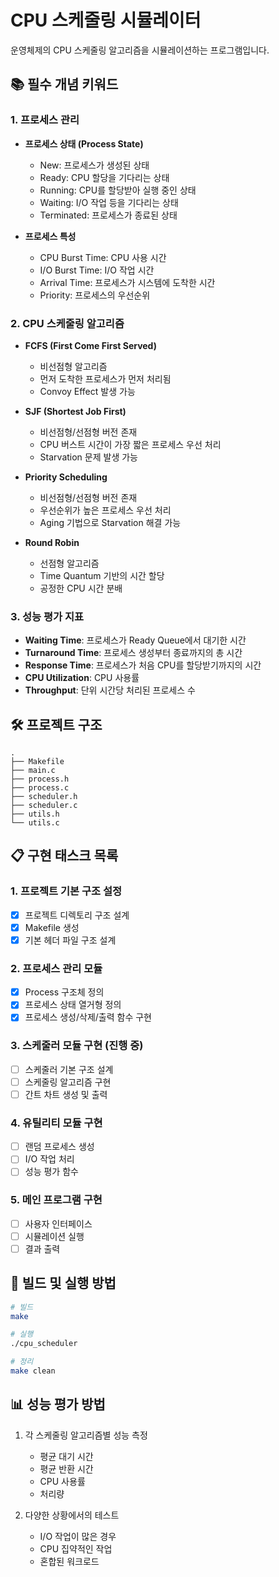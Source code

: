 # CPU 스케줄링 시뮬레이터

운영체제의 CPU 스케줄링 알고리즘을 시뮬레이션하는 프로그램입니다.

## 📚 필수 개념 키워드

### 1. 프로세스 관리
- **프로세스 상태 (Process State)**
  - New: 프로세스가 생성된 상태
  - Ready: CPU 할당을 기다리는 상태
  - Running: CPU를 할당받아 실행 중인 상태
  - Waiting: I/O 작업 등을 기다리는 상태
  - Terminated: 프로세스가 종료된 상태

- **프로세스 특성**
  - CPU Burst Time: CPU 사용 시간
  - I/O Burst Time: I/O 작업 시간
  - Arrival Time: 프로세스가 시스템에 도착한 시간
  - Priority: 프로세스의 우선순위

### 2. CPU 스케줄링 알고리즘
- **FCFS (First Come First Served)**
  - 비선점형 알고리즘
  - 먼저 도착한 프로세스가 먼저 처리됨
  - Convoy Effect 발생 가능

- **SJF (Shortest Job First)**
  - 비선점형/선점형 버전 존재
  - CPU 버스트 시간이 가장 짧은 프로세스 우선 처리
  - Starvation 문제 발생 가능

- **Priority Scheduling**
  - 비선점형/선점형 버전 존재
  - 우선순위가 높은 프로세스 우선 처리
  - Aging 기법으로 Starvation 해결 가능

- **Round Robin**
  - 선점형 알고리즘
  - Time Quantum 기반의 시간 할당
  - 공정한 CPU 시간 분배

### 3. 성능 평가 지표
- **Waiting Time**: 프로세스가 Ready Queue에서 대기한 시간
- **Turnaround Time**: 프로세스 생성부터 종료까지의 총 시간
- **Response Time**: 프로세스가 처음 CPU를 할당받기까지의 시간
- **CPU Utilization**: CPU 사용률
- **Throughput**: 단위 시간당 처리된 프로세스 수

## 🛠️ 프로젝트 구조

```
.
├── Makefile
├── main.c
├── process.h
├── process.c
├── scheduler.h
├── scheduler.c
├── utils.h
└── utils.c
```

## 📋 구현 태스크 목록

### 1. 프로젝트 기본 구조 설정 
- [x] 프로젝트 디렉토리 구조 설계
- [x] Makefile 생성
- [x] 기본 헤더 파일 구조 설계

### 2. 프로세스 관리 모듈 
- [x] Process 구조체 정의
- [x] 프로세스 상태 열거형 정의
- [x] 프로세스 생성/삭제/출력 함수 구현

### 3. 스케줄러 모듈 구현 (진행 중)
- [ ] 스케줄러 기본 구조 설계
- [ ] 스케줄링 알고리즘 구현
- [ ] 간트 차트 생성 및 출력

### 4. 유틸리티 모듈 구현
- [ ] 랜덤 프로세스 생성
- [ ] I/O 작업 처리
- [ ] 성능 평가 함수

### 5. 메인 프로그램 구현
- [ ] 사용자 인터페이스
- [ ] 시뮬레이션 실행
- [ ] 결과 출력

## 🚀 빌드 및 실행 방법

```bash
# 빌드
make

# 실행
./cpu_scheduler

# 정리
make clean
```

## 📊 성능 평가 방법

1. 각 스케줄링 알고리즘별 성능 측정
   - 평균 대기 시간
   - 평균 반환 시간
   - CPU 사용률
   - 처리량

2. 다양한 상황에서의 테스트
   - I/O 작업이 많은 경우
   - CPU 집약적인 작업
   - 혼합된 워크로드

